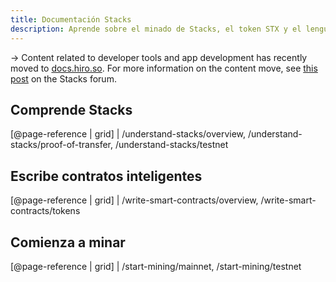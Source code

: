```yaml
---
title: Documentación Stacks
description: Aprende sobre el minado de Stacks, el token STX y el lenguaje de programación de contratos inteligentes, Clarity
---
```


-> Content related to developer tools and app development has recently moved to [docs.hiro.so](https://docs.hiro.so/). For more information on the content move, see [this post](https://forum.stacks.org/t/the-evolution-of-the-stacks-documentation-and-a-new-hiro-docs-site/12343) on the Stacks forum.

## Comprende Stacks

[@page-reference | grid] | /understand-stacks/overview, /understand-stacks/proof-of-transfer, /understand-stacks/testnet

## Escribe contratos inteligentes

[@page-reference | grid] | /write-smart-contracts/overview, /write-smart-contracts/tokens

## Comienza a minar

[@page-reference | grid] | /start-mining/mainnet, /start-mining/testnet
